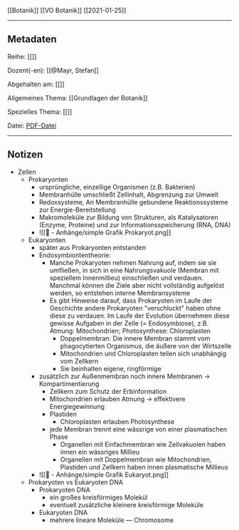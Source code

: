 [[Botanik]] [[VO Botanik]] [[2021-01-25]]

---

## Metadaten

Reihe: [[]]

Dozent(-en): [[@Mayr, Stefan]]

Abgehalten am: [[]]

Allgemeines Thema: [[Grundlagen der Botanik]]

Spezielles Thema: [[]]

Datei: [PDF-Datei](zotero://open-pdf/0_PH2Q82N7)

---

## Notizen

- Zellen
	- Prokaryonten	
		- ursprüngliche, einzellige Organismen (z.B. Bakterien)
		- Membranhülle umschließt Zellinhalt, Abgrenzung zur Umwelt
		- Redoxsysteme, An Membranhülle gebundene Reaktionssysteme zur Energie-Bereitstellung
		- Makromoleküle zur Bildung von Strukturen, als Katalysatoren (Enzyme, Proteine) und zur Informationsspeicherung (RNA, DNA)
		- ![[📎 - Anhänge/simple Grafik Prokaryot.png]]
	- Eukaryonten
		- später aus Prokaryonten entstanden
		- Endosymbiontentheorie:
			- Manche Prokaryoten nehmen Nahrung auf, indem sie sie umfließen, in sich in eine Nahrungsvakuole (Membran mit speziellem Innenmillieu) einschließen und verdauen. Manchmal können die Ziele aber nicht vollständig aufgelöst werden, so entstehen interne Membransysteme
			- Es gibt Hinweise darauf,  dass Prokaryoten im Laufe der Geschichte andere Prokaryoten "verschluckt" haben ohne diese zu verdauen. Im Laufe der Evolution übernehmen diese gewisse Aufgaben in der Zelle (= Endosymbiose), z.B. Atmung: Mitochondrien; Photosynthese: Chloroplasten
				- Doppelmembran: Die innere Membran stammt vom phagocytierten Organismus, die äußere von der Wirtszelle
				- Mitochondrien und Chloroplasten teilen sich unabhängig vom Zellkern
				- Sie beinhalten eigene, ringförmige
		- zusätzlich zur Außenmembran noch innere Membranen -> Kompartimentierung
			- Zellkern zum Schutz der Erbinformation
			- Mitochondrien erlauben Atmung -> effektivere Energiegewinnung
			- Plastiden
				- Chloroplasten erlauben Photosynthese
			- jede Membran trennt eine wässrige von einer plasmatischen Phase
				- Organellen mit Einfachmembran wie Zellvakuolen haben innen ein wässriges Millieu
				- Organellen mit Doppelmembran wie Mitochondrien, Plastiden und Zellkern haben innen plasmatische Millieus 
		- ![[📎 - Anhänge/simple Grafik Eukaryot.png]]
	- Prokaryoten vs Eukaryoten DNA
		- Prokaryoten DNA
			- ein großes kreisförmiges Molekül
			- eventuell zusätzliche kleinere kreisförmige Moleküle
		- Eukaryoten DNA
			- mehrere lineare Moleküle &mdash; Chromosome